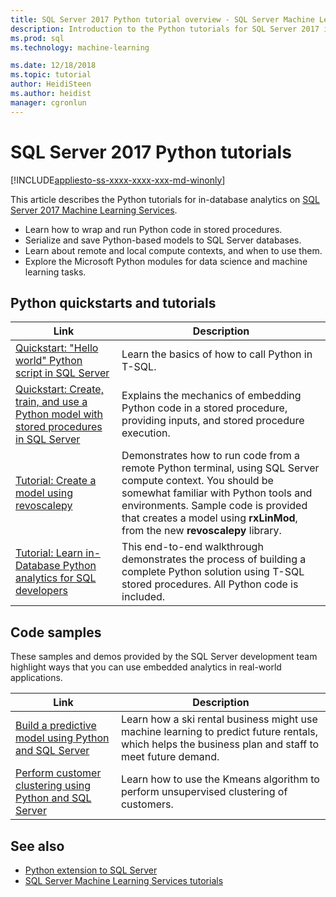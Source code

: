 ```yaml
---
title: SQL Server 2017 Python tutorial overview - SQL Server Machine Learning
description: Introduction to the Python tutorials for SQL Server 2017 in-database analytics.
ms.prod: sql
ms.technology: machine-learning

ms.date: 12/18/2018  
ms.topic: tutorial
author: HeidiSteen
ms.author: heidist
manager: cgronlun
---
```

# SQL Server 2017 Python tutorials
[!INCLUDE[appliesto-ss-xxxx-xxxx-xxx-md-winonly](../../includes/appliesto-ss-xxxx-xxxx-xxx-md-winonly.md)]

This article describes the Python tutorials for in-database analytics on [SQL Server 2017 Machine Learning Services](../install/sql-machine-learning-services-windows-install.md). 

+ Learn how to wrap and run Python code in stored procedures.
+ Serialize and save Python-based models to SQL Server databases.
+ Learn about remote and local compute contexts, and when to use them.
+ Explore the Microsoft Python modules for data science and machine learning tasks.

<a name="bkmk_pythontutorials"></a>

## Python quickstarts and tutorials

| Link | Description |
|------|-------------|
| [Quickstart: "Hello world" Python script in SQL Server](quickstart-python-run-using-t-sql.md) | Learn the basics of how to call Python in T-SQL. |
| [Quickstart: Create, train, and use a Python model with stored procedures in SQL Server](quickstart-python-train-score-in-tsql.md) | Explains the mechanics of embedding Python code in a stored procedure, providing inputs, and stored procedure execution. |
| [Tutorial: Create a model using revoscalepy](use-python-revoscalepy-to-create-model.md) | Demonstrates how to run code from a remote Python terminal, using SQL Server compute context. You should be somewhat familiar with Python tools and environments. Sample code is provided that creates a model using **rxLinMod**, from the new **revoscalepy** library. |
| [Tutorial: Learn in-Database Python analytics for SQL developers](sqldev-in-database-python-for-sql-developers.md) | This end-to-end walkthrough demonstrates the process of building a complete Python solution using T-SQL stored procedures. All Python code is included.|

<a name ="bkmk_samples"></a>

## Code samples

These samples and demos provided by the SQL Server development team highlight ways that you can use embedded analytics in real-world applications.

| Link | Description |
|------|-------------|
| [Build a predictive model using Python and SQL Server](https://microsoft.github.io/sql-ml-tutorials/python/rentalprediction/) | Learn how a ski rental business might use machine learning to predict future rentals, which helps the business plan and staff to meet future demand. |
| [Perform customer clustering using Python and SQL Server](https://microsoft.github.io/sql-ml-tutorials/python/customerclustering/) | Learn how to use the Kmeans algorithm to perform unsupervised clustering of customers. |

## See also

+ [Python extension to SQL Server](../concepts/extension-python.md)
+ [SQL Server Machine Learning Services tutorials](machine-learning-services-tutorials.md)
